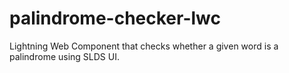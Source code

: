 # palindrome-checker-lwc
Lightning Web Component that checks whether a given word is a palindrome using SLDS UI.

